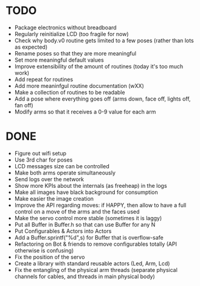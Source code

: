 # TODO

- Package electronics without breadboard
- Regularly reinitialize LCD (too fragile for now)
- Check why body.v0 routine gets limited to a few poses (rather than lots as expected)
- Rename poses so that they are more meaningful
- Set more meaningful default values
- Improve extensibility of the amount of routines (today it's too much work)
- Add repeat for routines
- Add more meaninfgul routine documentation (wXX)
- Make a collection of routines to be readable
- Add a pose where everything goes off (arms down, face off, lights off, fan off)
- Modify arms so that it receives a 0-9 value for each arm


# DONE

- Figure out wifi setup
- Use 3rd char for poses
- LCD messages size can be controlled
- Make both arms operate simultaneously
- Send logs over the network
- Show more KPIs about the internals (as freeheap) in the logs
- Make all images have black background for consumption
- Make easier the image creation
- Improve the API regarding moves: if HAPPY, then allow to have a full control on a move of the arms and the faces used
- Make the servo control more stable (sometimes it is laggy)
- Put all Buffer in Buffer.h so that can use Buffer<N> for any N
- Put Configurables & Actors into Actors
- Add a Buffer.sprintf("%d",s) for Buffer that is overflow-safe
- Refactoring on Bot & friends to remove configurables totally (API otherwise is confusing)
- Fix the position of the servo
- Create a library with standard reusable actors (Led, Arm, Lcd)
- Fix the entangling of the physical arm threads (separate physical channels for cables, and threads in main physical body)
